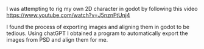 I was attempting to rig my own 2D character in godot by following this video
https://www.youtube.com/watch?v=J5nznFtUnj4

I found the process of exporting images and aligning them in godot to be tedious. Using chatGPT I obtained a program to automatically export the images from PSD and align them for me.
